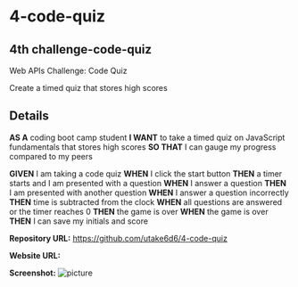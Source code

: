 # 4-code-quiz

## 4th challenge-code-quiz

Web APIs Challenge: Code Quiz

Create a timed quiz that stores high scores

## Details

**AS A** coding boot camp student
**I WANT** to take a timed quiz on JavaScript fundamentals that stores high scores
**SO THAT** I can gauge my progress compared to my peers

**GIVEN** I am taking a code quiz
**WHEN** I click the start button
**THEN** a timer starts and I am presented with a question
**WHEN** I answer a question
**THEN** I am presented with another question
**WHEN** I answer a question incorrectly
**THEN** time is subtracted from the clock
**WHEN** all questions are answered or the timer reaches 0
**THEN** the game is over
**WHEN** the game is over
**THEN** I can save my initials and score

**Repository URL:** https://github.com/utake6d6/4-code-quiz

**Website URL:**

**Screenshot:** ![picture]()

